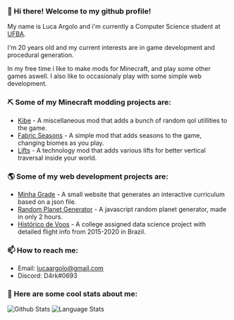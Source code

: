 ### 👋 Hi there! Welcome to my github profile!
My name is Luca Argolo and i'm currently a Computer Science student at [UFBA](https://ufba.br/).

I'm 20 years old and my current interests are in game development and procedural generation. 

In my free time i like to make mods for Minecraft, and play some other games aswell. I also like to occasionaly play with some simple web development. 

### ⛏ Some of my Minecraft modding projects are:
 - [Kibe](https://github.com/lucaargolo/kibe) - A miscellaneous mod that adds a bunch of random qol utillities to the game.
 - [Fabric Seasons](https://github.com/lucaargolo/fabric-seasons) - A simple mod that adds seasons to the game, changing biomes as you play.
 - [Lifts](https://github.com/lucaargolo/lifts) - A technology mod that adds various lifts for better vertical traversal inside your world.

### 🌎 Some of my web development projects are:
 - [Minha Grade](https://lucaargolo.github.io/minha-grade/) - A small website that generates an interactive curriculum based on a json file.
 - [Random Planet Generator](https://lucaargolo.github.io/random-planet-generator/) - A javascript random planet generator, made in only 2 hours.
 - [Histórico de Voos](https://github.com/lucaargolo/historico-de-voos) - A college assigned data science project with detailed flight info from 2015-2020 in Brazil.

### 📫 How to reach me:
  - Email: lucaargolo@gmail.com
  - Discord: D4rk#0693

### 🤖 Here are some cool stats about me: 

![Github Stats](https://github-readme-stats.vercel.app/api?username=lucaargolo&show_icons=true&bg_color=0d1117&hide_border=true&icon_color=f18e33&count_private=true&theme=dark&hide=issues,prs&line_height=30)
![Language Stats](https://github-readme-stats.vercel.app/api/top-langs/?username=lucaargolo&bg_color=0d1117&hide_border=true&layout=compact&theme=dark)
